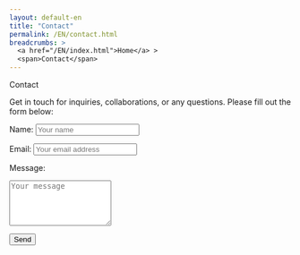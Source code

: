 ```yaml
---
layout: default-en
title: "Contact"
permalink: /EN/contact.html
breadcrumbs: >
  <a href="/EN/index.html">Home</a> >
  <span>Contact</span>
---
```

<div class="text-container">
  <!-- Título principal -->
  <div class="titulo">Contact</div>

  <!-- Párrafo descriptivo -->
  <p class="parrafo">
    Get in touch for inquiries, collaborations, or any questions. 
    Please fill out the form below:
  </p>
</div>

<form class="contact-form" 
      action="https://formsubmit.co/e.garnicasanchez@gmail.com" 
      method="POST">
  
  <!-- Campos del formulario -->
  <label for="name">Name:</label>
  <input type="text" id="name" name="name" required placeholder="Your name">

  <label for="email">Email:</label>
  <input type="email" id="email" name="email" required placeholder="Your email address">

  <label for="message">Message:</label>
  <textarea id="message" name="message" rows="5" required placeholder="Your message"></textarea>

  <!-- Botón de envío -->
  <button type="submit">Send</button>

  <!-- Campos ocultos que NO cambian -->
  <input type="hidden" name="_next" value="https://eggs-artesvisuales.github.io/EN/thankyou.html">
  <input type="hidden" name="_captcha" value="false">
</form>
